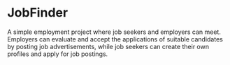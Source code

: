 # JobFinder

A simple employment project where job seekers and employers can meet. Employers can evaluate and accept the applications of suitable candidates by posting job advertisements, while job seekers can create their own profiles and apply for job postings.
